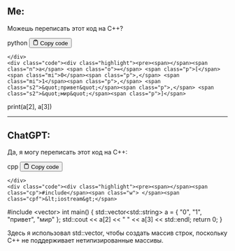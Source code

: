 <h2 id="Me:">Me:</h2>
<p>Можешь переписать этот код на C++?</p>
<div class="code-element">
    <div class="lang-line">
        <text>python</text>
        <button class="copy-button"
        onclick="copyCode(this)">
    <svg stroke="currentColor"
         fill="none"
         stroke-width="2"
         viewBox="0 0 24 24"
         stroke-linecap="round"
         stroke-linejoin="round"
         class="h-4 w-4"
         height="1em"
         width="1em"
         xmlns="http://www.w3.org/2000/svg">
        <path d="M16 4h2a2 2 0 0 1 2 2v14a2 2 0 0 1-2 2H6a2 2 0 0 1-2-2V6a2 2 0 0 1 2-2h2"></path>
        <rect x="8" y="2" width="8" height="4" rx="1" ry="1"></rect>
    </svg>
    <text>Copy code</text>
</button>

    </div>
    <div class="code"><div class="highlight"><pre><span></span><span class="n">a</span> <span class="o">=</span> <span class="p">[</span><span class="mi">0</span><span class="p">,</span> <span class="mi">1</span><span class="p">,</span> <span class="s2">&quot;привет&quot;</span><span class="p">,</span> <span class="s2">&quot;мир&quot;</span><span class="p">]</span>
<span class="nb">print</span><span class="p">(</span><span class="n">a</span><span class="p">[</span><span class="mi">2</span><span class="p">],</span> <span class="n">a</span><span class="p">[</span><span class="mi">3</span><span class="p">])</span>
</pre></div></div>
</div>
<hr />
<h2 id="ChatGPT:">ChatGPT:</h2>
<p>Да, я могу переписать этот код на C++:</p>
<div class="code-element">
    <div class="lang-line">
        <text>cpp</text>
        <button class="copy-button"
        onclick="copyCode(this)">
    <svg stroke="currentColor"
         fill="none"
         stroke-width="2"
         viewBox="0 0 24 24"
         stroke-linecap="round"
         stroke-linejoin="round"
         class="h-4 w-4"
         height="1em"
         width="1em"
         xmlns="http://www.w3.org/2000/svg">
        <path d="M16 4h2a2 2 0 0 1 2 2v14a2 2 0 0 1-2 2H6a2 2 0 0 1-2-2V6a2 2 0 0 1 2-2h2"></path>
        <rect x="8" y="2" width="8" height="4" rx="1" ry="1"></rect>
    </svg>
    <text>Copy code</text>
</button>

    </div>
    <div class="code"><div class="highlight"><pre><span></span><span class="cp">#include</span><span class="w"> </span><span class="cpf">&lt;iostream&gt;</span>
<span class="cp">#include</span><span class="w"> </span><span class="cpf">&lt;vector&gt;</span>
<span class="w"> </span>
<span class="kt">int</span><span class="w"> </span><span class="nf">main</span><span class="p">()</span><span class="w"> </span><span class="p">{</span>
<span class="w">    </span><span class="n">std</span><span class="o">::</span><span class="n">vector</span><span class="o">&lt;</span><span class="n">std</span><span class="o">::</span><span class="n">string</span><span class="o">&gt;</span><span class="w"> </span><span class="n">a</span><span class="w"> </span><span class="o">=</span><span class="w"> </span><span class="p">{</span><span class="w"> </span><span class="s">&quot;0&quot;</span><span class="p">,</span><span class="w"> </span><span class="s">&quot;1&quot;</span><span class="p">,</span><span class="w"> </span><span class="s">&quot;привет&quot;</span><span class="p">,</span><span class="w"> </span><span class="s">&quot;мир&quot;</span><span class="w"> </span><span class="p">};</span>
<span class="w">    </span><span class="n">std</span><span class="o">::</span><span class="n">cout</span><span class="w"> </span><span class="o">&lt;&lt;</span><span class="w"> </span><span class="n">a</span><span class="p">[</span><span class="mi">2</span><span class="p">]</span><span class="w"> </span><span class="o">&lt;&lt;</span><span class="w"> </span><span class="s">&quot; &quot;</span><span class="w"> </span><span class="o">&lt;&lt;</span><span class="w"> </span><span class="n">a</span><span class="p">[</span><span class="mi">3</span><span class="p">]</span><span class="w"> </span><span class="o">&lt;&lt;</span><span class="w"> </span><span class="n">std</span><span class="o">::</span><span class="n">endl</span><span class="p">;</span>
<span class="w">    </span><span class="k">return</span><span class="w"> </span><span class="mi">0</span><span class="p">;</span>
<span class="p">}</span>
</pre></div></div>
</div>

<p>Здесь я использовал std::vector, чтобы создать массив строк, 
поскольку C++ не поддерживает нетипизированные массивы.</p>